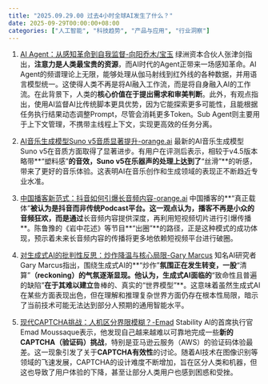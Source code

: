 ```yaml
---
title: "2025.09.29.00 过去4小时全球AI发生了什么？"
date: 2025-09-29T00:00:00+08:00
categories: ["人工智能", "科技趋势", "产品与应用", "行业洞察"]
---
```


1.  [AI Agent：从感知革命到自我监督-向阳乔木/宝玉](https://x.com/vista8/status/1972311673169166768)
    绿洲资本合伙人张津剑指出，**注意力是人类最宝贵的资源**，而AI时代的Agent正带来一场感知革命。AI Agent的频谱理论上无限，能够处理从伽马射线到红外线的各种数据，并用语言模型统一。这使得人类不再是将AI融入工作流，而是将自身融入AI的工作流。在此背景下，人类的**核心价值在于提出需求和审美判断**。此外，有观点指出，使用AI监督AI比传统脚本更具优势，因为它能探索更多可能性，且能根据任务执行结果动态调整Prompt，尽管会消耗更多Token。Sub Agent则主要用于上下文管理，不携带主线程上下文，实现更高效的任务分离。

2.  [AI音乐生成模型Suno v5音质显著提升-orange.ai](https://x.com/oran_ge/status/1972308526241558782)
    最新的AI音乐生成模型Suno v5在音质方面取得了显著进步。有用户在评测后表示，相较于v4.5版本略带**“塑料感”**的音效，Suno v5在乐器声的处理上达到了**“丝滑”**的听感，带来了更好的音乐体验。这表明AI在音乐创作和生成领域的表现正不断趋近专业水准。

3.  [中国播客新范式：抖音如何引爆长音频内容-orange.ai](https://x.com/oran_ge/status/1972314066107666889)
    中国播客的**“真正载体”**被认为是抖音而非传统Podcast平台。这一观点认为，播客不再是小众的音频狂欢，而是通过**长音频内容提供深度，再利用短视频切片进行引爆传播**。陈鲁豫的《岩中花述》等节目**“出圈”**的路径，正是这种模式的成功体现，预示着未来长音频内容的传播将更多地依赖短视频平台进行破圈。

4.  [对生成式AI的批判性反思：炒作降温与核心局限-Gary Marcus](https://x.com/GaryMarcus/status/1972309941127119040)
    知名AI研究者Gary Marcus指出，围绕生成式AI的**“炒作”**氛围正在发生转变，一股**“清算”**（reckoning）的气氛逐渐显现。他认为，生成式AI面临的**“致命性且普遍的缺陷”**在于其难以建立**鲁棒的、真实的“世界模型”**。这意味着虽然生成式AI在某些方面表现出色，但在理解和推理复杂世界方面仍存在根本性局限，暗示了当前技术可能无法达到部分人预期的通用智能水平。

5.  [现代CAPTCHA挑战：人机区分界限模糊？-Emad](https://x.com/EMostaque/status/1972278375160164753)
    Stability AI的首席执行官Emad Moussaque表示，他发现自己越来越难以可靠地完成一些**新的CAPTCHA（验证码）挑战**，特别是亚马逊云服务（AWS）的验证码体验最差。这一现象引发了关于**CAPTCHA有效性**的讨论。随着AI技术在图像识别等领域的飞速发展，CAPTCHA的设计难度不断增加，旨在区分人类和机器，但这也导致了用户体验的下降，甚至让部分人类用户也感到困惑和受挫。
